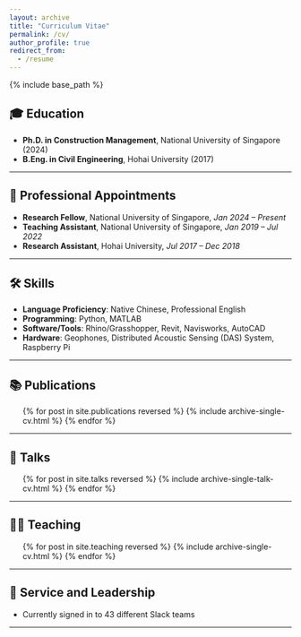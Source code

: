 ```yaml
---
layout: archive
title: "Curriculum Vitae"
permalink: /cv/
author_profile: true
redirect_from:
  - /resume
---
```


{% include base_path %}

## 🎓 Education
- **Ph.D. in Construction Management**, National University of Singapore (2024)  
- **B.Eng. in Civil Engineering**, Hohai University (2017)

---

## 💼 Professional Appointments
- **Research Fellow**, National University of Singapore, *Jan 2024 – Present*
- **Teaching Assistant**, National University of Singapore, *Jan 2019 – Jul 2022*
- **Research Assistant**, Hohai University, *Jul 2017 – Dec 2018*

---

## 🛠 Skills
- **Language Proficiency**: Native Chinese, Professional English
- **Programming**: Python, MATLAB
- **Software/Tools**: Rhino/Grasshopper, Revit, Navisworks, AutoCAD
- **Hardware**: Geophones, Distributed Acoustic Sensing (DAS) System, Raspberry Pi

---

## 📚 Publications
<ul>
{% for post in site.publications reversed %}
  {% include archive-single-cv.html %}
{% endfor %}
</ul>

---

## 🎤 Talks
<ul>
{% for post in site.talks reversed %}
  {% include archive-single-talk-cv.html %}
{% endfor %}
</ul>

---

## 👩‍🏫 Teaching
<ul>
{% for post in site.teaching reversed %}
  {% include archive-single-cv.html %}
{% endfor %}
</ul>

---

## 🤝 Service and Leadership
- Currently signed in to 43 different Slack teams

---
